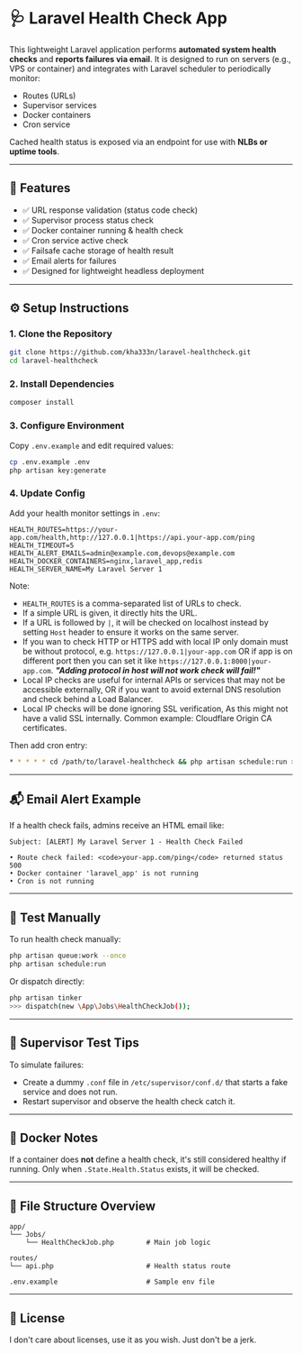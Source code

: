 # 🩺 Laravel Health Check App

This lightweight Laravel application performs **automated system health checks** and **reports failures via email**. It
is designed to run on servers (e.g., VPS or container) and integrates with Laravel scheduler to periodically monitor:

- Routes (URLs)
- Supervisor services
- Docker containers
- Cron service

Cached health status is exposed via an endpoint for use with **NLBs or uptime tools**.

---

## 🚀 Features

- ✅ URL response validation (status code check)
- ✅ Supervisor process status check
- ✅ Docker container running & health check
- ✅ Cron service active check
- ✅ Failsafe cache storage of health result
- ✅ Email alerts for failures
- ✅ Designed for lightweight headless deployment

---

## ⚙️ Setup Instructions

### 1. Clone the Repository

```bash
git clone https://github.com/kha333n/laravel-healthcheck.git
cd laravel-healthcheck
```

### 2. Install Dependencies

```bash
composer install
```

### 3. Configure Environment

Copy `.env.example` and edit required values:

```bash
cp .env.example .env
php artisan key:generate
```

### 4. Update Config

Add your health monitor settings in `.env`:

```
HEALTH_ROUTES=https://your-app.com/health,http://127.0.0.1|https://api.your-app.com/ping
HEALTH_TIMEOUT=5
HEALTH_ALERT_EMAILS=admin@example.com,devops@example.com
HEALTH_DOCKER_CONTAINERS=nginx,laravel_app,redis
HEALTH_SERVER_NAME=My Laravel Server 1
```

Note:

- `HEALTH_ROUTES` is a comma-separated list of URLs to check.
- If a simple URL is given, it directly hits the URL.
- If a URL is followed by `|`, it will be checked on localhost instead by setting `Host` header to ensure it works on
  the same server.
- If you wan to check HTTP or HTTPS add with local IP only domain must be without protocol, e.g.
  `https://127.0.0.1|your-app.com` OR if app is on different port then you can set it like
  `https://127.0.0.1:8000|your-app.com`.  ***"Adding protocol in host will not work check will fail!"***
- Local IP checks are useful for internal APIs or services that may not be accessible externally, OR if you want to
  avoid
  external DNS resolution and check behind a Load Balancer.
- Local IP checks will be done ignoring SSL verification, As this might not have a valid SSL internally. Common example:
  Cloudflare Origin CA
  certificates.

Then add cron entry:

```bash
* * * * * cd /path/to/laravel-healthcheck && php artisan schedule:run >> /dev/null 2>&1
```

---

## 📬 Email Alert Example

If a health check fails, admins receive an HTML email like:

```
Subject: [ALERT] My Laravel Server 1 - Health Check Failed

• Route check failed: <code>your-app.com/ping</code> returned status 500
• Docker container 'laravel_app' is not running
• Cron is not running
```

---

## 🧪 Test Manually

To run health check manually:

```bash
php artisan queue:work --once
php artisan schedule:run
```

Or dispatch directly:

```bash
php artisan tinker
>>> dispatch(new \App\Jobs\HealthCheckJob());
```

---

## 🧼 Supervisor Test Tips

To simulate failures:

- Create a dummy `.conf` file in `/etc/supervisor/conf.d/` that starts a fake service and does not run.
- Restart supervisor and observe the health check catch it.

---

## 🐳 Docker Notes

If a container does **not** define a health check, it's still considered healthy if running.
Only when `.State.Health.Status` exists, it will be checked.

---

## 📁 File Structure Overview

```
app/
└── Jobs/
    └── HealthCheckJob.php        # Main job logic

routes/
└── api.php                       # Health status route

.env.example                      # Sample env file
```

---

## 📜 License

I don't care about licenses, use it as you wish. Just don't be a jerk.
